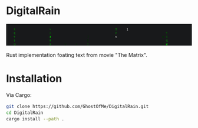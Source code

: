 # DigitalRain

![Screenshot](https://github.com/GhostOfMe/DigitalRain/blob/master/data/img/screenshot.png)

Rust implementation foating text from movie "The Matrix".

# Installation

Via Cargo:
```sh
git clone https://github.com/GhostOfMe/DigitalRain.git
cd DigitalRain
cargo install --path .
```
